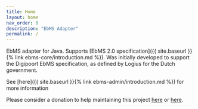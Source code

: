 ```yaml
---
title: Home
layout: home
nav_order: 0
description: "EbMS Adapter"
permalink: /
---
```


EbMS adapter for Java. Supports [EbMS 2.0 specification]({{ site.baseurl }}{% link ebms-core/introduction.md %}). Was initially developed to support the Digipoort EbMS specification, as defined by Logius for the Dutch government.

See [here]({{ site.baseurl }}{% link ebms-admin/introduction.md %}) for more information

Please consider a donation to help maintaining this project [here](https://paypal.me/EdwinLuinstra) or [here](https://www.patreon.com/eluinstra).